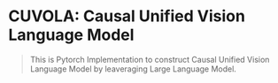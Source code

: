 # CUVOLA: Causal Unified Vision Language Model

> This is Pytorch Implementation to construct Causal Unified Vision Language Model by leaveraging Large Language Model.